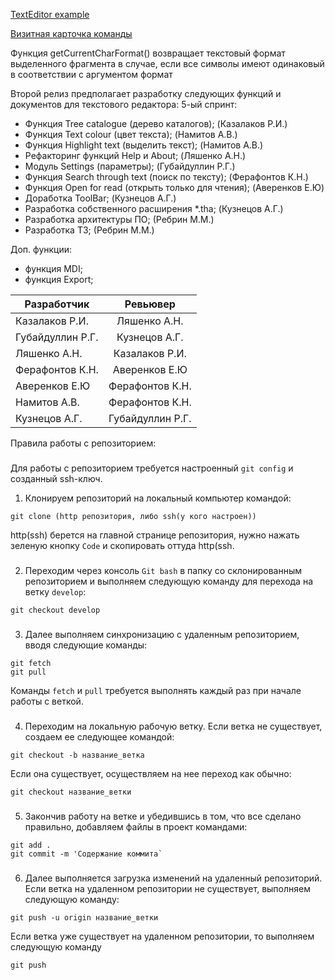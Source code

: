 [TextEditor example](https://github.com/v01z/TextEditor)

[Визитная карточка команды](https://github.com/Legendary2/GB_CommandProgCPP_team3/wiki)


Функция  getCurrentCharFormat() возвращает текстовый формат выделенного фрагмента в случае, если все символы имеют одинаковый в соответствии с аргументом формат

Второй релиз предполагает разработку следующих функций и документов для текстового редактора:
5-ый спринт:
- Функция Tree catalogue (дерево каталогов); (Казалаков Р.И.)
- Функция Text colour (цвет текста); (Намитов А.В.)
- Функция Highlight text (выделить текст); (Намитов А.В.)
- Рефакторинг функций Help и About; (Ляшенко А.Н.)
- Модуль Settings (параметры); (Губайдуллин Р.Г.)
- Функция Search through text (поиск по тексту); (Ферафонтов К.Н.)
- Функция Open for read (открыть только для чтения); (Аверенков Е.Ю)
- Доработка ToolBar; (Кузнецов А.Г.)
- Разработка собственного расширения *.tha; (Кузнецов А.Г.)
- Разработка архитектуры ПО; (Ребрин М.М.)
- Разработка ТЗ; (Ребрин М.М.)

Доп. функции:
- функция MDI;
- функция Export;

| Разработчик  |      Ревьювер      |
|----------|:-------------:|
| Казалаков Р.И. |  Ляшенко А.Н. |
| Губайдуллин Р.Г. |  Кузнецов А.Г. |
| Ляшенко А.Н. | Казалаков Р.И. |
| Ферафонтов К.Н. | Аверенков Е.Ю |
| Аверенков Е.Ю | Ферафонтов К.Н. |
| Намитов А.В. | Ферафонтов К.Н.  |
| Кузнецов А.Г. |  Губайдуллин Р.Г. |

Правила работы с репозиторием:
###
Для работы с репозиторием требуется настроенный `git config` и созданный ssh-ключ.
1. Клонируем репозиторий на локальный компьютер командой:
```
git clone (http репозитория, либо ssh(у кого настроен))
```
http(ssh) берется на главной странице репозитория, нужно нажать зеленую кнопку `Code` и скопировать оттуда http(ssh.
###
2. Переходим через консоль `Git bash` в папку со склонированным репозиторием и выполняем следующую команду для перехода на ветку `develop`:
```
git checkout develop
```
###
3. Далее выполняем синхронизацию с удаленным репозиторием, вводя следующие команды:
```
git fetch
git pull
```
Команды `fetch` и `pull` требуется выполнять каждый раз при начале работы с веткой.
###
4. Переходим на локальную рабочую ветку.
Если ветка не существует, создаем ее следующее командой:
```
git checkout -b название_ветка
```
Если она существует, осуществляем на нее переход как обычно:
```
git checkout название_ветки
```
###
5. Закончив работу на ветке и убедившись в том, что все сделано правильно, добавляем файлы в проект командами:
```
git add .
git commit -m 'Содержание коммита`
```
###
6. Далее выполняется загрузка изменений на удаленный репозиторий.
Если ветка на удаленном репозитории не существует, выполняем следующую команду:
```
git push -u origin название_ветки
```
Если ветка уже существует на удаленном репозитории, то выполняем следующую команду
```
git push
```
